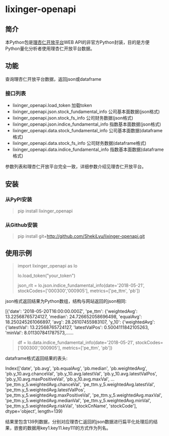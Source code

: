 # lixinger-openapi

## 简介
本Python包是[理杏仁开放平台](https://www.lixinger.com/open/api)WEB API的非官方Python封装，目的是方便Python量化分析者使用理杏仁开放平台数据。

## 功能
查询理杏仁开放平台数据，返回json或dataframe

### 接口列表
- lixinger\_openapi.load\_token 加载token
- lixinger\_openapi.json.stock\_fundamental\_info 公司基本面数据(json格式)
- lixinger\_openapi.json.stock\_fs\_info 公司财务数据(json格式)
- lixinger\_openapi.json.indice\_fundamental\_info 指数基本面数据(json格式)
- lixinger\_openapi.data.stock\_fundamental\_info 公司基本面数据(dataframe格式)
- lixinger\_openapi.data.stock\_fs\_info 公司财务数据(dataframe格式)
- lixinger\_openapi.data.indice\_fundamental\_info 指数基本面数据(dataframe格式)

参数列表和理杏仁开放平台完全一致，详细参数介绍见理杏仁开放平台。

## 安装
### 从PyPI安装
> pip install lixinger\_openapi

### 从Github安装
> pip install git+http://github.com/ShekiLyu/lixinger-openapi.git

## 使用示例
> import lixinger\_openapi as lo
>
> lo.load\_token("your\_token")
>
> json\_rlt = lo.json.indice\_fundamental\_info(date='2018-05-21', stockCodes=['000300','000905'], metrics=['pe\_ttm', 'pb'])

json格式返回结果为Python数组，结构与网站返回的json相同:

[{'date': '2018-05-20T16:00:00.000Z', 'pe\_ttm': {'weightedAvg': 13.22568765724127, 'median': 24.726652058696498, 'equalAvg': 18.250245261066897, 'avg': 28.26107455983107, 'y\_10': {'weightedAvg': {'latestVal': 13.22568765724127, 'latestValPos': 0.5004111842105263, 'minVal': 8.011307841787573,......

> df = lo.data.indice\_fundamental\_info(date='2018-05-21', stockCodes=['000300','000905'], metrics=['pe\_ttm', 'pb'])

dataframe格式返回结果的表头:

Index(['date', 'pb.avg', 'pb.equalAvg', 'pb.median', 'pb.weightedAvg',
       'pb.y_10.avg.chanceVal', 'pb.y_10.avg.latestVal',
       'pb.y_10.avg.latestValPos', 'pb.y_10.avg.maxPositiveVal',
       'pb.y_10.avg.maxVal',
       ...
       'pe_ttm.y_5.weightedAvg.chanceVal', 'pe_ttm.y_5.weightedAvg.latestVal',
       'pe_ttm.y_5.weightedAvg.latestValPos',
       'pe_ttm.y_5.weightedAvg.maxPositiveVal',
       'pe_ttm.y_5.weightedAvg.maxVal', 'pe_ttm.y_5.weightedAvg.medianVal',
       'pe_ttm.y_5.weightedAvg.minVal', 'pe_ttm.y_5.weightedAvg.riskVal',
       'stockCnName', 'stockCode'],
      dtype='object', length=139)

结果里包含139列数据，分别对应理杏仁返回的json数据进行扁平化处理后的结果，嵌套的数据用key1.key11.key111的方式作为列名。
